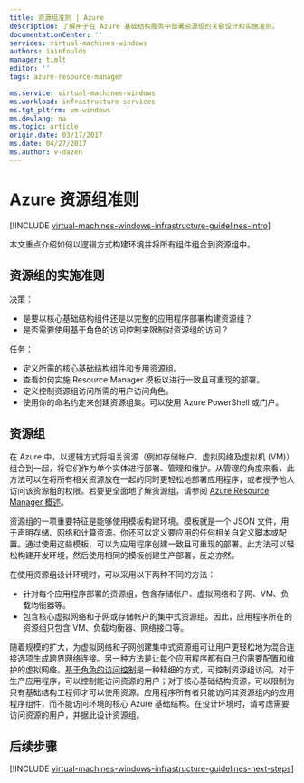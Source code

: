 ```yaml
---
title: 资源组准则 | Azure
description: 了解用于在 Azure 基础结构服务中部署资源组的关键设计和实施准则。
documentationCenter: ''
services: virtual-machines-windows
authors: iainfoulds
manager: timlt
editor: ''
tags: azure-resource-manager

ms.service: virtual-machines-windows
ms.workload: infrastructure-services
ms.tgt_pltfrm: vm-windows
ms.devlang: na
ms.topic: article
origin.date: 03/17/2017
ms.date: 04/27/2017
ms.author: v-dazen
---
```


# Azure 资源组准则

[!INCLUDE [virtual-machines-windows-infrastructure-guidelines-intro](../../../includes/virtual-machines-windows-infrastructure-guidelines-intro.md)]

本文重点介绍如何以逻辑方式构建环境并将所有组件组合到资源组中。

## 资源组的实施准则

决策：

- 是要以核心基础结构组件还是以完整的应用程序部署构建资源组？
- 是否需要使用基于角色的访问控制来限制对资源组的访问？

任务：

- 定义所需的核心基础结构组件和专用资源组。
- 查看如何实施 Resource Manager 模板以进行一致且可重现的部署。
- 定义控制资源组访问所需的用户访问角色。
- 使用你的命名约定来创建资源组集。可以使用 Azure PowerShell 或门户。

## 资源组

在 Azure 中，以逻辑方式将相关资源（例如存储帐户、虚拟网络及虚拟机 (VM)）组合到一起，将它们作为单个实体进行部署、管理和维护。从管理的角度来看，此方法可以在将所有相关资源放在一起的同时更轻松地部署应用程序，或者授予他人访问该资源组的权限。若要更全面地了解资源组，请参阅 [Azure Resource Manager 概述](../../azure-resource-manager/resource-group-overview.md)。

资源组的一项重要特征是能够使用模板构建环境。模板就是一个 JSON 文件，用于声明存储、网络和计算资源。你还可以定义要应用的任何相关自定义脚本或配置。通过使用这些模板，可以为应用程序创建一致且可重现的部署。此方法可以轻松构建开发环境，然后使用相同的模板创建生产部署，反之亦然。

在使用资源组设计环境时，可以采用以下两种不同的方法：

- 针对每个应用程序部署的资源组，包含存储帐户、虚拟网络和子网、VM、负载均衡器等。
- 包含核心虚拟网络和子网或存储帐户的集中式资源组。因此，应用程序所在的资源组只包含 VM、负载均衡器、网络接口等。

随着规模的扩大，为虚拟网络和子网创建集中式资源组可让用户更轻松地为混合连接选项生成跨界网络连接。另一种方法是让每个应用程序都有自己的需要配置和维护的虚拟网络。[基于角色的访问控制](../../active-directory/role-based-access-control-what-is.md)是一种精细的方式，可控制资源组访问。对于生产应用程序，可以控制能访问资源的用户；对于核心基础结构资源，可以限制为只有基础结构工程师才可以使用资源。应用程序所有者只能访问其资源组内的应用程序组件，而不能访问环境的核心 Azure 基础结构。在设计环境时，请考虑需要访问资源的用户，并据此设计资源组。

## <a name="next-steps"></a>后续步骤

[!INCLUDE [virtual-machines-windows-infrastructure-guidelines-next-steps](../../../includes/virtual-machines-windows-infrastructure-guidelines-next-steps.md)]

<!---HONumber=Mooncake_Quality_Review_1215_2016-->